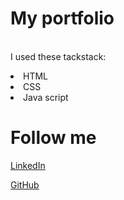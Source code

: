 # My portfolio
 

 
<br>I used these tackstack:
<li>HTML
<li>CSS
<li>Java script

 
# Follow me<br>
<a href=
"https://www.linkedin.com/in/mohit-kumar-605669202/">LinkedIn</a>
 <br>
 
<a href=
"https://github.com/mohitk30">GitHub</a>
